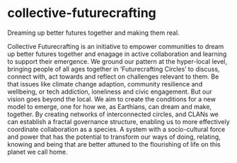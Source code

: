 # collective-futurecrafting
Dreaming up better futures together and making them real.

Collective Futurecrafting is an initiative to empower communities to dream up better futures together and enagage in active collaboration and learning to support their emergence. We ground our pattern at the hyper-local level, bringing people of all ages together in ‘Futurecrafting Circles’ to discuss, connect with, act towards and reflect on challenges relevant to them. Be that issues like climate change adaption, community resilience and wellbeing, or tech addiction, loneliness and civic engagement. But our vision goes beyond the local. We aim to create the conditions for a new model to emerge, one for how we, as Earthians, can dream and make, together. By creating networks of interconnected circles, and CLANs we can establish a fractal governance structure, enabling us to more effectively coordinate collaboration as a species. A system with a socio-cultural force and power that has the potential to transform our ways of doing, relating, knowing and being that are better attuned to the flourishing of life on this planet we call home.
